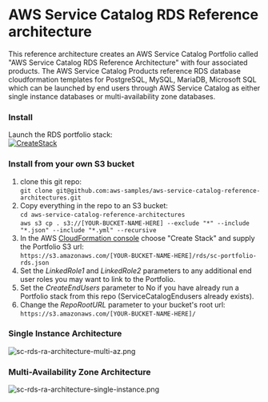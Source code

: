 # AWS Service Catalog RDS Reference architecture

This reference architecture creates an AWS Service Catalog Portfolio called
 "AWS Service Catalog RDS Reference Architecture" with four associated products.
 The AWS Service Catalog Products reference RDS database cloudformation templates for
 PostgreSQL, MySQL, MariaDB, Microsoft SQL which can be launched by end users through AWS
 Service Catalog as either single instance databases or multi-availability zone databases.

### Install  
Launch the RDS portfolio stack:  
[![CreateStack](https://s3.amazonaws.com/cloudformation-examples/cloudformation-launch-stack.png)](https://console.aws.amazon.com/cloudformation/home?region=us-east-1#/stacks/new?stackName=SC-RA-RDSPortfolio&templateURL=https://s3.amazonaws.com/aws-service-catalog-reference-architectures/rds/sc-portfolio-rds.json)


### Install from your own S3 bucket  
1. clone this git repo:  
  ```git clone git@github.com:aws-samples/aws-service-catalog-reference-architectures.git```  
2. Copy everything in the repo to an S3 bucket:  
  ```cd aws-service-catalog-reference-architectures```  
  ```aws s3 cp . s3://[YOUR-BUCKET-NAME-HERE] --exclude "*" --include "*.json" --include "*.yml" --recursive```  
3. In the AWS [CloudFormation console](https://console.aws.amazon.com/cloudformation) choose "Create Stack" and supply the Portfolio S3 url:  
  ```https://s3.amazonaws.com/[YOUR-BUCKET-NAME-HERE]/rds/sc-portfolio-rds.json```  
5. Set the _LinkedRole1_ and _LinkedRole2_ parameters to any additional end user roles you may want to link to the Portfolio.
6. Set the _CreateEndUsers_ parameter to No if you have already run a Portfolio stack from this repo (ServiceCatalogEndusers already exists).
7. Change the _RepoRootURL_ parameter to your bucket's root url:  
  ```https://s3.amazonaws.com/[YOUR-BUCKET-NAME-HERE]/``` 
  
  
### Single Instance Architecture  
![sc-rds-ra-architecture-multi-az.png](sc-rds-ra-architecture-single-instance.png)


### Multi-Availability Zone Architecture  
![sc-rds-ra-architecture-single-instance.png](sc-rds-ra-architecture-multi-az.png)


